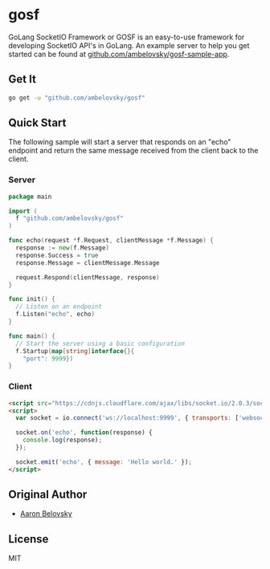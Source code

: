 # gosf
GoLang SocketIO Framework or GOSF is an easy-to-use framework for developing SocketIO API's in GoLang. An example server to help you get started can be found
at [github.com/ambelovsky/gosf-sample-app](https://github.com/ambelovsky/gosf-sample-app).

## Get It

```sh
go get -u "github.com/ambelovsky/gosf"
```

## Quick Start

The following sample will start a server that responds on an "echo" endpoint and return the same message received from the client back to the client.

### Server

```go
package main

import (
  f "github.com/ambelovsky/gosf"
)

func echo(request *f.Request, clientMessage *f.Message) {
  response := new(f.Message)
  response.Success = true
  response.Message = clientMessage.Message

  request.Respond(clientMessage, response)
}

func init() {
  // Listen on an endpoint
  f.Listen("echo", echo)
}

func main() {
  // Start the server using a basic configuration
  f.Startup(map[string]interface{}{
    "port": 9999})
}
```

### Client
```html
<script src="https://cdnjs.cloudflare.com/ajax/libs/socket.io/2.0.3/socket.io.slim.js"></script>
<script>
  var socket = io.connect('ws://localhost:9999', { transports: ['websocket'] });

  socket.on('echo', function(response) {
    console.log(response);
  });

  socket.emit('echo', { message: 'Hello world.' });
</script>
```

## Original Author

- [Aaron Belovsky](https://github.com/ambelovsky)

## License

MIT
